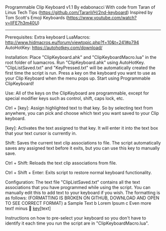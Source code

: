 ﻿Programmable Clip Keyboard v1.1
By edabonacci
With code from Taran of Linus Tech Tips (https://github.com/TaranVH/2nd-keyboard)
Inspired by Tom Scott's Emoji Keyboards (https://www.youtube.com/watch?v=lIFE7h3m40U)

----------------------------------------

Prerequisites:
Extra keyboard
LuaMacros: http://www.hidmacros.eu/forum/viewtopic.php?f=10&t=241#p794
AutoHotKey: https://autohotkey.com/download/

Installation:
Place "ClipKeyboard.ahk" and "ClipKeyboardMacro.lua" in the root folder of luamacros.
Run "ClipKeyboard.ahk" using AutoHotKey.
"ClipListSaved.txt" and "KeyPressed.txt" will be automatically created the first time the script is run.
Press a key on the keyboard you want to use as your Clip Keyboard when the menu pops up.
Start using Programmable ClipKeyboard!

Use:
All of the keys on the ClipKeyboard are programmable, except for special modifier keys such as control, shift, caps lock, etc.

Ctrl + [key]: Assign highlighted text to that key.
	So by selecting text from anywhere, you can pick and choose which text you want saved to your Clip keyboard.

[key]: Activates the text assigned to that key. It will enter it into the text box that your text cursor is currently in.

Shift: Saves the current text clip associations to file. The script automatically saves any assigned text before it exits, but you can use this key to manually save.

Ctrl + Shift: Reloads the text clip associations from file.

Ctrl + Shift + Enter: Exits script to restore normal keyboard functionality.

Configuration:
The text file "ClipListSaved.txt" contains all the text associations that you have programmed while using the script.
You can manually edit this to add text to your keyboard if you wish.
The formatting is as follows: (FORMATTING IS BROKEN ON GITHUB, DOWNLOAD AND OPEN TO SEE CORRECT FORMAT)
a	Sample Text
b	Lorem Ipsum
c	Even more text!
minus	🍙
[key](tab)[text]

Instructions on how to pre-select your keyboard so you don't have to identify it each time you run the script are in "ClipKeyboardMacro.lua".
